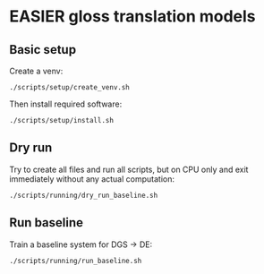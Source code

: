 # EASIER gloss translation models

## Basic setup

Create a venv:

    ./scripts/setup/create_venv.sh

Then install required software:

    ./scripts/setup/install.sh

## Dry run

Try to create all files and run all scripts, but on CPU only and exit immediately without any actual computation:

    ./scripts/running/dry_run_baseline.sh

## Run baseline

Train a baseline system for DGS -> DE:

    ./scripts/running/run_baseline.sh
